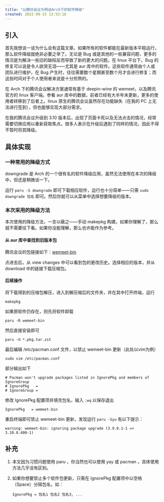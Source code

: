 ```yaml
---
title: "以腾讯会议为例谈Arch下的软件降级"
created: 2022-09-15 13:53:18
---
```


## 引入

首先我想谈一谈为什么会有这篇文章。如果所有的软件都能在最新版本平稳运行，那么软件降级就绝非必要之举了。无论是 Bug 或是其他的一些兼容问题，更多的情况是为解决一些旧的缺陷反而导致了新的更大的问题。在 linux 平台下，Bug 的修复可以说是令人欲哭无泪——尤其是 aur 库中的软件。这些软件通常由个人或团队进行维护，在 Bug 产生时，往往需要数个星期甚至数个月才会进行修复；而这些时间对于个人使用者来说是十分煎熬的。

在 Arch 下的腾讯会议解决方案通常有基于 deepin-wine 的 wemeet，以及腾讯官方的 linux 客户端。参看 aur 库中的数据，前者已经有大半年未更新，更多的使用者转移到了后者上。linux 原生的腾讯会议虽然存在功能缺失（在我的 PC 上无法进行签到），但也能够实现大部分需求。

在我的腾讯会议升级到 3.10 版本后，出现了页面卡死以及无法点击的情况，经常需要切换应用以重新获取焦点。很多人表示在升级后遇到了同样的情况，因此不得不暂时将其降级。

## 具体实现

### 一种常用的降级方式

downgrade 是 Arch 的一个很有名的软件降级应用，虽然无法使用在本次的降级中，但还是稍微谈一下。

运行 `paru -S downgrade` 即可下载相应软件，运行也十分简单——只需 `sudo downgrade 包名` 即可。然后你就可以从菜单中选择想要降级的版本。

### 本次采用的降级方法

本次使用的降级方法，一言以蔽之——手动 makepkg 构建。如果你理解了，那么就不需要往下看。如果你没能理解，那么也许能作为参考。

#### 从 aur 库中查找到旧版本包

腾讯会议的包链接如下：[wemeet-bin](https://aur.archlinux.org/packages/wemeet-bin?O=0)

点进去后，从 view changes 中可以看到包的更改历史。选择相应的版本，并从 download 中的链接下载压缩包。

#### 后续操作

将下载得到的压缩包解压，进入到解压缩后的文件夹，并在其中打开终端，运行

```shell
makepkg
```

如果原软件仍存在，则先将软件卸载

```shell
paru -R wemeet-bin
```

然后直接安装即可

```shell
paru -U *.pkg.tar.zst
```

最后编辑 /etc/pacman.conf 文件，以禁止 wemeet-bin 更新（此处以vim为例）

```shell
sudo vim /etc/pacman.conf
```

部分输出如下

```shell
# Pacman won't upgrade packages listed in IgnorePkg and members of IgnoreGroup
# IgnorePkg   =
# IgnoreGroup =
```

修改 IgnorePkg 配置项并填充包名，输入 `:wq` 以保存退出

```shell
IgnorePkg   = wemeet-bin
```

重启终端即可禁止 wemeet-bin 更新，发现运行 `paru -Syu` 有以下提示：

```shell
warning: wemeet-bin: ignoring package upgrade (3.9.0.1-1 => 3.10.0.400-1)
```

## 补充

1. 本文因为习惯问题使用 paru ，你当然也可以使用 yay 或 pacman ，具体使用方法几乎没有区别。

2. 如果你想要禁止多个软件包更新，只需在 IgnorePkg 配置项中以空格（Space）分隔包名，如：

   ```shell
   IgnorePkg = 包名1 包名2 包名3, ...
   ```